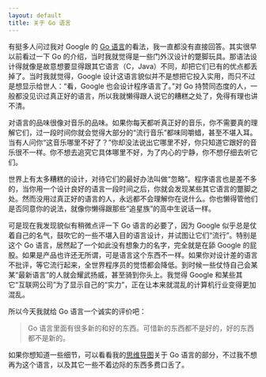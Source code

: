 ```yaml
---
layout: default
title: 关于 Go 语言
---
```



有挺多人问过我对 Google 的 [Go 语言](http://golang.org)的看法，我一直都没有直接回答。其实很早以前看过一下 Go 的介绍，当时我就觉得是一些门外汉设计的蹩脚玩具。那语法设计得就像是故意想要显得跟其它语言（C，Java）不同，却把它们已有的优点都丢掉了。当时我就觉得，Google 设计这语言貌似并不是想把它投入实用，而只不过是想显示给世人：“看，Google 也会设计程序语言了。”对 Go 持赞同态度的人，一般都没见识过真正好的语言，所以我就懒得跟人说它的糟糕之处了，免得有理也讲不清。

对语言的品味很像对音乐的品味。如果你每天都听真正好的音乐，你不需要真的理解它们，过一段时间你就会觉得大部分的“流行音乐”都味同嚼蜡，甚至不堪入耳。当有人问你“这音乐哪里不好了？”你却没法说出它哪里不好，你只知道它跟好的音乐很不一样。你不想去追究它具体哪里不好，为了内心的宁静，你不想仔细去听它们。

世界上有太多糟糕的设计，对待它们的最好办法叫做“忽略”。程序语言也是差不多的，当你用一个设计良好的语言一段时间之后，你就会发现某些其它语言的蹩脚之处。然而没用过真正好的语言的人，永远都不会理解你在说什么。你也懒得管他们是否同意你的说法，就像你懒得跟那些“追星族”的高中生说话一样。

可是现在我发现貌似有稍微点评一下 Go 语言的必要了，因为 Google 似乎总是仗着自己的名气，鼓吹它的一些不堪入目的语言设计，并试图让它们“流行”。特别是这个 Go 语言，居然起了一个如此没有想象力的名字，完全就是在舔 Google 的屁股。如果是产品也许还无所谓，可是语言这个东西不一样。如果你对设计差的语言不批评，等它流行起来，全世界程序员的觉悟都会降低。到时候一些仗恃自己会某某“最新语言”的人就会耀武扬威，甚至骑到你头上。我觉得 Google 和某些其它“互联网公司”为了显示自己的“实力”，正在让本来就混乱的计算机行业变得更加混乱。

所以今天我就给 Go 语言一个诚实的评价吧：

> Go 语言里面有很多新的和好的东西。可惜新的东西都不是好的，好的东西都不是新的。

如果你想知道一些细节，可以看看我的[思维导图](http://www.mindomo.com/view.htm?m=8cc4f95228f942f8886106d876d1b041)关于 Go 语言的部分，不过我不想再为这个语言，以及其它一些不着边际的东西多费口舌了。
